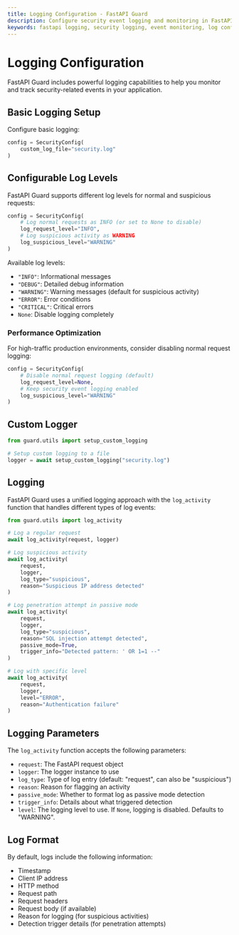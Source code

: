 ```yaml
---
title: Logging Configuration - FastAPI Guard
description: Configure security event logging and monitoring in FastAPI Guard with custom log formats and levels
keywords: fastapi logging, security logging, event monitoring, log configuration
---
```


# Logging Configuration

FastAPI Guard includes powerful logging capabilities to help you monitor and track security-related events in your application.

## Basic Logging Setup

Configure basic logging:

```python
config = SecurityConfig(
    custom_log_file="security.log"
)
```

## Configurable Log Levels

FastAPI Guard supports different log levels for normal and suspicious requests:

```python
config = SecurityConfig(
    # Log normal requests as INFO (or set to None to disable)
    log_request_level="INFO",
    # Log suspicious activity as WARNING
    log_suspicious_level="WARNING"
)
```

Available log levels:
- `"INFO"`: Informational messages
- `"DEBUG"`: Detailed debug information
- `"WARNING"`: Warning messages (default for suspicious activity)
- `"ERROR"`: Error conditions
- `"CRITICAL"`: Critical errors
- `None`: Disable logging completely

### Performance Optimization

For high-traffic production environments, consider disabling normal request logging:

```python
config = SecurityConfig(
    # Disable normal request logging (default)
    log_request_level=None,
    # Keep security event logging enabled
    log_suspicious_level="WARNING"
)
```

## Custom Logger

```python
from guard.utils import setup_custom_logging

# Setup custom logging to a file
logger = await setup_custom_logging("security.log")
```

## Logging

FastAPI Guard uses a unified logging approach with the `log_activity` function that handles different types of log events:

```python
from guard.utils import log_activity

# Log a regular request
await log_activity(request, logger)

# Log suspicious activity
await log_activity(
    request,
    logger,
    log_type="suspicious",
    reason="Suspicious IP address detected"
)

# Log penetration attempt in passive mode
await log_activity(
    request,
    logger,
    log_type="suspicious",
    reason="SQL injection attempt detected",
    passive_mode=True,
    trigger_info="Detected pattern: ' OR 1=1 --"
)

# Log with specific level
await log_activity(
    request,
    logger,
    level="ERROR",
    reason="Authentication failure"
)
```

## Logging Parameters

The `log_activity` function accepts the following parameters:

- `request`: The FastAPI request object
- `logger`: The logger instance to use
- `log_type`: Type of log entry (default: "request", can also be "suspicious")
- `reason`: Reason for flagging an activity
- `passive_mode`: Whether to format log as passive mode detection
- `trigger_info`: Details about what triggered detection
- `level`: The logging level to use. If `None`, logging is disabled. Defaults to "WARNING".

## Log Format

By default, logs include the following information:

- Timestamp
- Client IP address
- HTTP method
- Request path
- Request headers
- Request body (if available)
- Reason for logging (for suspicious activities)
- Detection trigger details (for penetration attempts)
